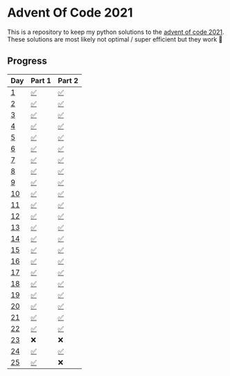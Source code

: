 # Advent Of Code 2021

This is a repository to keep my python solutions to the [advent of code 2021](https://adventofcode.com/2021).  
These solutions are most likely not optimal / super efficient but they work 🙂

## Progress

| Day                                        | Part 1          | Part 2          |
| ------------------------------------------ | --------------- | --------------- |
| [1](https://adventofcode.com/2021/day/1)   | [✅](./1/1.py)  | [✅](./1/2.py)  |
| [2](https://adventofcode.com/2021/day/2)   | [✅](./2/1.py)  | [✅](./2/2.py)  |
| [3](https://adventofcode.com/2021/day/3)   | [✅](./3/1.py)  | [✅](./3/2.py)  |
| [4](https://adventofcode.com/2021/day/4)   | [✅](./4/1.py)  | [✅](./4/2.py)  |
| [5](https://adventofcode.com/2021/day/5)   | [✅](./5/1.py)  | [✅](./5/2.py)  |
| [6](https://adventofcode.com/2021/day/6)   | [✅](./6/1.py)  | [✅](./6/2.py)  |
| [7](https://adventofcode.com/2021/day/7)   | [✅](./7/1.py)  | [✅](./7/2.py)  |
| [8](https://adventofcode.com/2021/day/8)   | [✅](./8/1.py)  | [✅](./8/2.py)  |
| [9](https://adventofcode.com/2021/day/9)   | [✅](./9/1.py)  | [✅](./9/2.py)  |
| [10](https://adventofcode.com/2021/day/10) | [✅](./10/1.py) | [✅](./10/2.py) |
| [11](https://adventofcode.com/2021/day/11) | [✅](./11/1.py) | [✅](./11/2.py) |
| [12](https://adventofcode.com/2021/day/12) | [✅](./12/1.py) | [✅](./12/2.py) |
| [13](https://adventofcode.com/2021/day/13) | [✅](./13/1.py) | [✅](./13/2.py) |
| [14](https://adventofcode.com/2021/day/14) | [✅](./14/1.py) | [✅](./14/2.py) |
| [15](https://adventofcode.com/2021/day/15) | [✅](./15/1.py) | [✅](./15/2.py) |
| [16](https://adventofcode.com/2021/day/16) | [✅](./16/1.py) | [✅](./16/2.py) |
| [17](https://adventofcode.com/2021/day/17) | [✅](./17/1.py) | [✅](./17/2.py) |
| [18](https://adventofcode.com/2021/day/18) | [✅](./18/1.py) | [✅](./18/2.py) |
| [19](https://adventofcode.com/2021/day/19) | [✅](./19/1.py) | [✅](./19/1.py) |
| [20](https://adventofcode.com/2021/day/20) | [✅](./20/1.py) | [✅](./20/2.py) |
| [21](https://adventofcode.com/2021/day/21) | [✅](./21/1.py) | [✅](./21/2.py) |
| [22](https://adventofcode.com/2021/day/22) | [✅](./22/1.py) | [✅](./22/2.py) |
| [23](https://adventofcode.com/2021/day/23) | ❌              | ❌              |
| [24](https://adventofcode.com/2021/day/24) | [✅](./24/1.py) | [✅](./24/2.py) |
| [25](https://adventofcode.com/2021/day/25) | [✅](./25/1.py) | ❌              |

